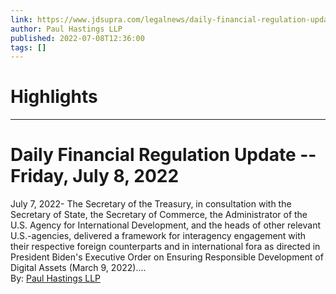 ```yaml
---
link: https://www.jdsupra.com/legalnews/daily-financial-regulation-update-2227373/
author: Paul Hastings LLP
published: 2022-07-08T12:36:00
tags: []
---
```

# Highlights


---
# Daily Financial Regulation Update -- Friday, July 8, 2022
July 7, 2022- The Secretary of the Treasury, in consultation with the Secretary of State, the Secretary of Commerce, the Administrator of the U.S. Agency for International Development, and the heads of other relevant U.S.-agencies, delivered a framework for interagency engagement with their respective foreign counterparts and in international fora as directed in President Biden's Executive Order on Ensuring Responsible Development of Digital Assets (March 9, 2022)....  
By: [Paul Hastings LLP](https://www.jdsupra.com/profile/paul_hastings/)